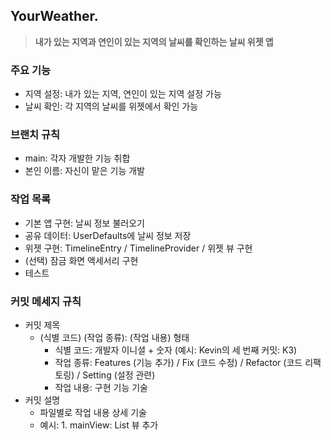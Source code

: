 ## YourWeather.
> **내가 있는 지역과 연인이 있는 지역의 날씨를 확인하는 날씨 위젯 앱**

### 주요 기능
- 지역 설정: 내가 있는 지역, 연인이 있는 지역 설정 가능
- 날씨 확인: 각 지역의 날씨를 위젯에서 확인 가능

### 브랜치 규칙
- main: 각자 개발한 기능 취합
- 본인 이름: 자신이 맡은 기능 개발

### 작업 목록
- 기본 앱 구현: 날씨 정보 불러오기
- 공유 데이터: UserDefaults에 날씨 정보 저장
- 위젯 구현: TimelineEntry / TimelineProvider / 위젯 뷰 구현
- (선택) 잠금 화면 액세서리 구현
- 테스트

### 커밋 메세지 규칙
- 커밋 제목
  - (식별 코드) (작업 종류): (작업 내용) 형태
      - 식별 코드: 개발자 이니셜 + 숫자 (예시: Kevin의 세 번째 커밋: K3)
      - 작업 종류: Features (기능 추가) / Fix (코드 수정) / Refactor (코드 리팩토링) / Setting (설정 관련)
      - 작업 내용: 구현 기능 기술
- 커밋 설명
  - 파일별로 작업 내용 상세 기술
  - 예시: 1. mainView: List 뷰 추가
